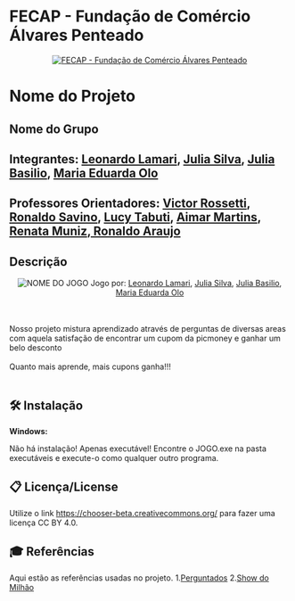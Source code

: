 # FECAP - Fundação de Comércio Álvares Penteado

<p align="center">
<a href= "https://www.fecap.br/"><img src="https://encrypted-tbn0.gstatic.com/images?q=tbn:ANd9GcRhZPrRa89Kma0ZZogxm0pi-tCn_TLKeHGVxywp-LXAFGR3B1DPouAJYHgKZGV0XTEf4AE&usqp=CAU" alt="FECAP - Fundação de Comércio Álvares Penteado" border="0"></a>
</p>

# Nome do Projeto

## Nome do Grupo

## Integrantes: <a href="https://github.com/LeonardoLamar12">Leonardo Lamari</a>, <a href="https://github.com/Juliassilvaa">Julia Silva</a>, <a href="https://github.com/JuliaBasilio16">Julia Basilio</a>, <a href="https://github.com/MariaEduardaOlo">Maria Eduarda Olo</a>

## Professores Orientadores: <a href="">Victor Rossetti</a>, <a href="">Ronaldo Savino</a>, <a href="">Lucy Tabuti</a>, <a href="">Aimar Martins</a>, <a href="">Renata Muniz</a>,<a href=""> Ronaldo Araujo </a>

## Descrição

<p align="center">
<img src="https://pix4free.org/assets/library/2021-01-20/originals/game.jpg" alt="NOME DO JOGO" border="0">
  Jogo por: <a href="https://github.com/LeonardoLamar12">Leonardo Lamari</a>, <a href="https://github.com/Juliassilvaa">Julia Silva</a>, <a href="https://github.com/JuliaBasilio16">Julia Basilio</a>, <a href="https://github.com/MariaEduardaOlo">Maria Eduarda Olo</a>
</p>

<br><br>
Nosso projeto mistura aprendizado através de perguntas de diversas areas com aquela satisfação de encontrar um cupom da picmoney e ganhar um belo desconto
<br><br>
Quanto mais aprende, mais cupons ganha!!!
<br><br>

## 🛠 Instalação
<b>Windows:</b>

Não há instalação! Apenas executável!
Encontre o JOGO.exe na pasta executáveis e execute-o como qualquer outro programa.

## 📋 Licença/License
Utilize o link <https://chooser-beta.creativecommons.org/> para fazer uma licença CC BY 4.0.

## 🎓 Referências

Aqui estão as referências usadas no projeto.
<b></b>
1.<a href="https://about.triviacrack.com">Perguntados</a>
2.<a href="https://www.showdomilhao.com.br">Show do Milhão</a>
